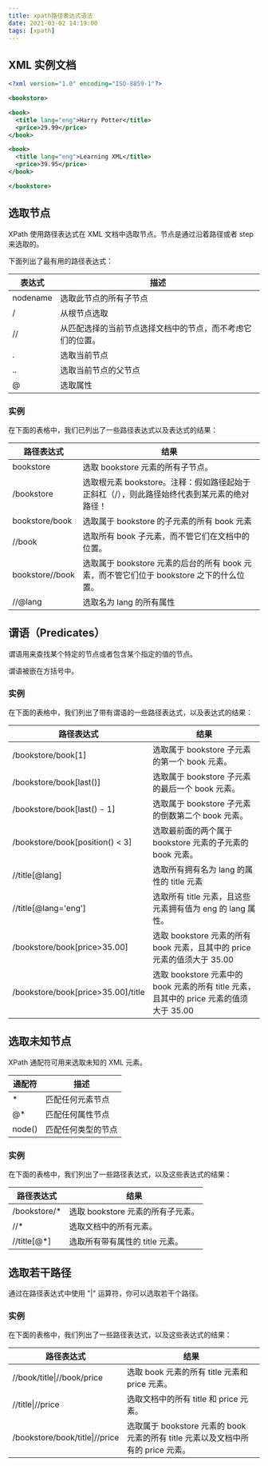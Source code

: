 ```yaml
---
title: xpath路径表达式语法
date: 2021-03-02 14:19:00
tags: [xpath]
---
```


## XML 实例文档

```xml
<?xml version="1.0" encoding="ISO-8859-1"?>

<bookstore>

<book>
  <title lang="eng">Harry Potter</title>
  <price>29.99</price>
</book>

<book>
  <title lang="eng">Learning XML</title>
  <price>39.95</price>
</book>

</bookstore>
```


## 选取节点

XPath 使用路径表达式在 XML 文档中选取节点。节点是通过沿着路径或者 step 来选取的。

下面列出了最有用的路径表达式：

| 表达式 | 描述 |
| ---- | ---- |
| nodename | 选取此节点的所有子节点 |
| / | 从根节点选取 |
| // | 从匹配选择的当前节点选择文档中的节点，而不考虑它们的位置。 |
| . | 选取当前节点 |
| .. | 选取当前节点的父节点 |
| @ | 选取属性 |


### 实例

在下面的表格中，我们已列出了一些路径表达式以及表达式的结果：

| 路径表达式 | 结果 |
| --- | --- |
| bookstore | 选取 bookstore 元素的所有子节点。 |
| /bookstore | 选取根元素 bookstore。注释：假如路径起始于正斜杠（/），则此路径始终代表到某元素的绝对路径！ |
| bookstore/book | 选取属于 bookstore 的子元素的所有 book 元素 |
| //book | 选取所有 book 子元素，而不管它们在文档中的位置。 |
| bookstore//book | 选取属于 bookstore 元素的后台的所有 book 元素，而不管它们位于 bookstore 之下的什么位置。 |
| //@lang | 选取名为 lang 的所有属性 |



## 谓语（Predicates）

谓语用来查找某个特定的节点或者包含某个指定的值的节点。

谓语被嵌在方括号中。

### 实例

在下面的表格中，我们列出了带有谓语的一些路径表达式，以及表达式的结果：

| 路径表达式 | 结果 |
| --- | --- |
| /bookstore/book[1] | 选取属于 bookstore 子元素的第一个 book 元素。 |
| /bookstore/book[last()] | 选取属于 bookstore 子元素的最后一个 book 元素。 |
| /bookstore/book[last() - 1] | 选取属于 bookstore 子元素的倒数第二个 book 元素。 |
| /bookstore/book[position() < 3] | 选取最前面的两个属于 bookstore 元素的子元素的 book 元素。 |
| //title[@lang] | 选取所有拥有名为 lang 的属性的 title 元素 |
| //title[@lang='eng'] | 选取所有 title 元素，且这些元素拥有值为 eng 的 lang 属性。 |
| /bookstore/book[price>35.00] | 选取 bookstore 元素的所有 book 元素，且其中的 price 元素的值须大于 35.00 |
| /bookstore/book[price>35.00]/title | 选取 bookstore 元素中的 book 元素的所有 title 元素，且其中的 price 元素的值须大于 35.00 |


## 选取未知节点

XPath 通配符可用来选取未知的 XML 元素。

| 通配符 | 描述 |
| --- | --- |
| * | 匹配任何元素节点 |
| @* | 匹配任何属性节点 |
| node() | 匹配任何类型的节点 |

### 实例

在下面的表格中，我们列出了一些路径表达式，以及这些表达式的结果：

| 路径表达式 | 结果 |
| --- | --- |
| /bookstore/* | 选取 bookstore 元素的所有子元素。 |
| //* | 选取文档中的所有元素。 |
| //title[@*] | 选取所有带有属性的 title 元素。 |


## 选取若干路径

通过在路径表达式中使用 "|" 运算符，你可以选取若干个路径。

### 实例

在下面的表格中，我们列出了一些路径表达式，以及这些表达式的结果：

| 路径表达式 | 结果 |
| --- | --- |
| //book/title\|//book/price | 选取 book 元素的所有 title 元素和 price 元素。 |
| //title\|//price | 选取文档中的所有 title 和 price 元素。 |
| /bookstore/book/title\|//price | 选取属于 bookstore 元素的 book 元素的所有 title 元素以及文档中所有的 price 元素。 |
